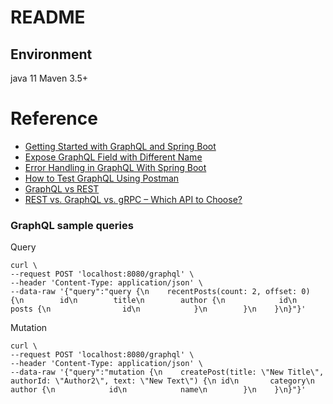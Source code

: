 # README

## Environment

java 11
Maven 3.5+



# Reference

- [Getting Started with GraphQL and Spring Boot](https://www.baeldung.com/spring-graphql)
- [Expose GraphQL Field with Different Name](https://www.baeldung.com/graphql-field-name)
- [Error Handling in GraphQL With Spring Boot](https://www.baeldung.com/spring-graphql-error-handling)
- [How to Test GraphQL Using Postman](https://www.baeldung.com/graphql-postman)
- [GraphQL vs REST](https://www.baeldung.com/graphql-vs-rest)
- [REST vs. GraphQL vs. gRPC – Which API to Choose?](https://www.baeldung.com/rest-vs-graphql-vs-grpc)

### GraphQL sample queries

Query
```shell script
curl \
--request POST 'localhost:8080/graphql' \
--header 'Content-Type: application/json' \
--data-raw '{"query":"query {\n    recentPosts(count: 2, offset: 0) {\n        id\n        title\n        author {\n            id\n            posts {\n                id\n            }\n        }\n    }\n}"}'
```

Mutation
```shell script
curl \
--request POST 'localhost:8080/graphql' \
--header 'Content-Type: application/json' \
--data-raw '{"query":"mutation {\n    createPost(title: \"New Title\", authorId: \"Author2\", text: \"New Text\") {\n id\n       category\n        author {\n            id\n            name\n        }\n    }\n}"}'
```
